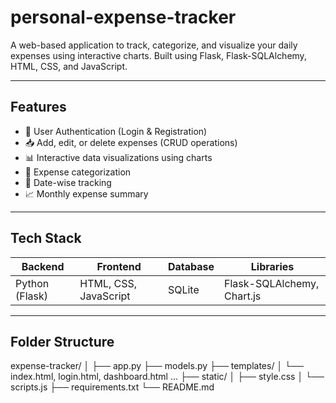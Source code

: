 #  personal-expense-tracker

A web-based application to track, categorize, and visualize your daily expenses using interactive charts. Built using Flask, Flask-SQLAlchemy, HTML, CSS, and JavaScript.

---

##  Features

- 🔐 User Authentication (Login & Registration)
- 📥 Add, edit, or delete expenses (CRUD operations)
- 📊 Interactive data visualizations using charts
- 📁 Expense categorization
- 📅 Date-wise tracking
- 📈 Monthly expense summary

---

##  Tech Stack

| Backend | Frontend | Database | Libraries |
|--------|----------|----------|-----------|
| Python (Flask) | HTML, CSS, JavaScript | SQLite | Flask-SQLAlchemy, Chart.js |

---

##  Folder Structure
expense-tracker/
│
├── app.py
├── models.py
├── templates/
│   └── index.html, login.html, dashboard.html ...
├── static/
│   ├── style.css
│   └── scripts.js
├── requirements.txt
└── README.md

